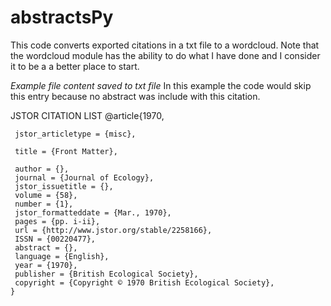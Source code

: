 # **abstractsPy**
This code converts exported citations in a txt file to a wordcloud. Note that the wordcloud module has the ability to do what I have done and I consider it to be a a better place to start. 


*Example file content saved to txt file*
In this example the code would skip this entry because no abstract was include with this citation.

JSTOR CITATION LIST
    @article{1970,
    
     jstor_articletype = {misc},
     
     title = {Front Matter},
     
     author = {},
     journal = {Journal of Ecology},
     jstor_issuetitle = {},
     volume = {58},
     number = {1},
     jstor_formatteddate = {Mar., 1970},
     pages = {pp. i-ii},
     url = {http://www.jstor.org/stable/2258166},
     ISSN = {00220477},
     abstract = {},
     language = {English},
     year = {1970},
     publisher = {British Ecological Society},
     copyright = {Copyright © 1970 British Ecological Society},
    }
